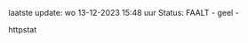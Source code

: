 laatste update: 
wo 13-12-2023 15:48   uur 
Status: FAALT - geel - 
<div class="service Y">httpstat</div>